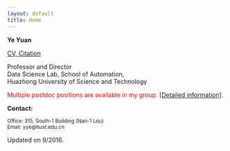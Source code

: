 ```yaml
---
layout: default
title: Home
---
```

<b>Ye Yuan</b>

<a href="https://hybrid.eecs.berkeley.edu/~yeyuan/cv_yeyuan_2016.pdf">CV, <a href="https://scholar.google.com/citations?user=Jhj7LZUAAAAJ&hl=en">Citation</a>

<p>Professor and Director<br  />
Data Science Lab, School of Automation,<br  /> 
Huazhong University of Science and Technology </p>
<!--Department of Electrical Engineering and Computer Sciences<br  />-->
<!--University of California, Berkeley <br  />-->
<!--Advisor: <a href="http://www.eecs.berkeley.edu/~tomlin">Professor Claire J. Tomlin</a></p>-->


<!--<b>News:</b>-->


<!--<p><small>[Jan 20, 2016] Our paper: “Network identifiability from intrinsic noise,” was accepted by IEEE Transactions on Automatic Control. </small></p>-->



<p><font color="red"> Multiple postdoc positions are available in my group. <a href="https://hybrid.eecs.berkeley.edu/~yeyuan/postdoc.pdf"> [Detailed information]</a>. </font></p>



<b>Contact:</b>

<p><small>Office: 315, South-1 Building (Nan-1 Lou) <br  />
Email: yye@hust.edu.cn</small></p>



<span class="footercued">
Updated on 9/2016.<br />
<span>


<script type="text/javascript" id="clustrmaps" src="//cdn.clustrmaps.com/map_v2.js?u=7Veh&d=yguR5_G3NUuhN_gFSGtzaYE7LKn1yFCyVuc9_ytJA_o"></script>
